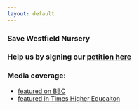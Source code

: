 ```yaml
---
layout: default
---
```

### Save Westfield Nursery
### Help us by signing our [petition here](https://www.change.org/p/save-westfield-nursery-queen-mary-university-don-t-evict-our-toddlers)


<script src="https://easyfaq.io/js/easyfaq.js" id="mfkim"></script>


### Media coverage:
* [featured on BBC](https://www.bbc.co.uk/news/articles/clmmvlelk22o)
* [featured in Times Higher Educaiton](https://www.timeshighereducation.com/cn/news/parents-left-limbo-university-plans-site-nursery-closure)
